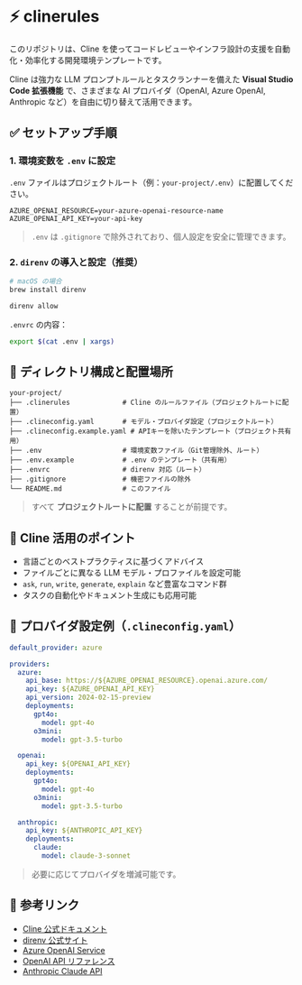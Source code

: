 # ⚡ clinerules

このリポジトリは、Cline を使ってコードレビューやインフラ設計の支援を自動化・効率化する開発環境テンプレートです。

Cline は強力な LLM プロンプトルールとタスクランナーを備えた **Visual Studio Code 拡張機能** で、さまざまな AI プロバイダ（OpenAI, Azure OpenAI, Anthropic など）を自由に切り替えて活用できます。

## ✅ セットアップ手順


### 1. 環境変数を `.env` に設定

`.env` ファイルはプロジェクトルート（例：`your-project/.env`）に配置してください。

```env
AZURE_OPENAI_RESOURCE=your-azure-openai-resource-name
AZURE_OPENAI_API_KEY=your-api-key
```

> `.env` は `.gitignore` で除外されており、個人設定を安全に管理できます。


### 2. `direnv` の導入と設定（推奨）

```bash
# macOS の場合
brew install direnv

direnv allow
```

`.envrc` の内容：
```bash
export $(cat .env | xargs)
```


## 📁 ディレクトリ構成と配置場所

```
your-project/
├── .clinerules             # Cline のルールファイル（プロジェクトルートに配置）
├── .clineconfig.yaml       # モデル・プロバイダ設定（プロジェクトルート）
├── .clineconfig.example.yaml # APIキーを除いたテンプレート（プロジェクト共有用）
├── .env                    # 環境変数ファイル（Git管理除外、ルート）
├── .env.example            # .env のテンプレート（共有用）
├── .envrc                  # direnv 対応（ルート）
├── .gitignore              # 機密ファイルの除外
└── README.md               # このファイル
```

> すべて **プロジェクトルートに配置** することが前提です。


## 🧠 Cline 活用のポイント

- 言語ごとのベストプラクティスに基づくアドバイス
- ファイルごとに異なる LLM モデル・プロファイルを設定可能
- `ask`, `run`, `write`, `generate`, `explain` など豊富なコマンド群
- タスクの自動化やドキュメント生成にも応用可能


## 🔌 プロバイダ設定例（`.clineconfig.yaml`）

```yaml
default_provider: azure

providers:
  azure:
    api_base: https://${AZURE_OPENAI_RESOURCE}.openai.azure.com/
    api_key: ${AZURE_OPENAI_API_KEY}
    api_version: 2024-02-15-preview
    deployments:
      gpt4o:
        model: gpt-4o
      o3mini:
        model: gpt-3.5-turbo

  openai:
    api_key: ${OPENAI_API_KEY}
    deployments:
      gpt4o:
        model: gpt-4o
      o3mini:
        model: gpt-3.5-turbo

  anthropic:
    api_key: ${ANTHROPIC_API_KEY}
    deployments:
      claude:
        model: claude-3-sonnet
```

> 必要に応じてプロバイダを増減可能です。


## 🔗 参考リンク

- [Cline 公式ドキュメント](https://docs.cline.dev/)
- [direnv 公式サイト](https://direnv.net/)
- [Azure OpenAI Service](https://learn.microsoft.com/ja-jp/azure/ai-services/openai/)
- [OpenAI API リファレンス](https://platform.openai.com/docs/)
- [Anthropic Claude API](https://docs.anthropic.com/claude)
